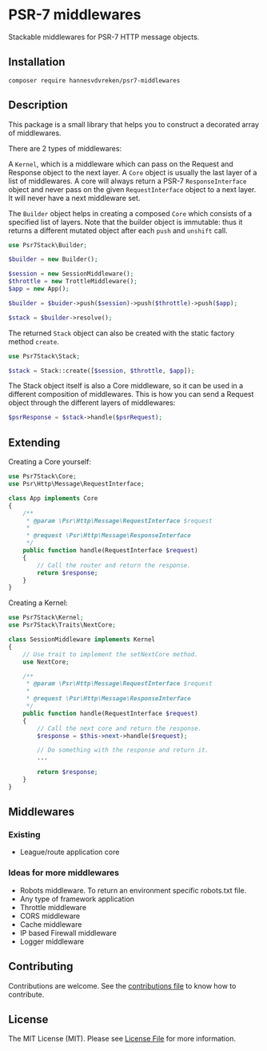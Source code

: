 # PSR-7 middlewares

Stackable middlewares for PSR-7 HTTP message objects.

## Installation

```
composer require hannesvdvreken/psr7-middlewares
```

## Description

This package is a small library that helps you to construct a decorated array of middlewares.

There are 2 types of middlewares:

A `Kernel`, which is a middleware which can pass on the Request and Response object to the next layer.
A `Core` object is usually the last layer of a list of middlewares.
A core will always return a PSR-7 `ResponseInterface` object and never pass on
the given `RequestInterface` object to a next layer. It will never have a next middleware set.

The `Builder` object helps in creating a composed `Core` which consists of a specified list of layers.
Note that the builder object is immutable:
thus it returns a different mutated object after each `push` and `unshift` call.

```php
use Psr7Stack\Builder;

$builder = new Builder();

$session = new SessionMiddleware();
$throttle = new TrottleMiddleware();
$app = new App();

$builder = $buider->push($session)->push($throttle)->push($app);

$stack = $builder->resolve();
```

The returned `Stack` object can also be created with the static factory method `create`.

```php
use Psr7Stack\Stack;

$stack = Stack::create([$session, $throttle, $app]);
```

The Stack object itself is also a Core middleware, so it can be used in a different composition of middlewares.
This is how you can send a Request object through the different layers of middlewares:

```php
$psrResponse = $stack->handle($psrRequest);
```

## Extending

Creating a Core yourself:

```php
use Psr7Stack\Core;
use Psr\Http\Message\RequestInterface;

class App implements Core
{
    /**
     * @param \Psr\Http\Message\RequestInterface $request
     *
     * @request \Psr\Http\Message\ResponseInterface
     */
    public function handle(RequestInterface $request)
    {
        // Call the router and return the response.
        return $response;
    }
}
```

Creating a Kernel:

```php
use Psr7Stack\Kernel;
use Psr7Stack\Traits\NextCore;

class SessionMiddleware implements Kernel
{
    // Use trait to implement the setNextCore method.
    use NextCore;

    /**
     * @param \Psr\Http\Message\RequestInterface $request
     *
     * @request \Psr\Http\Message\ResponseInterface
     */
    public function handle(RequestInterface $request)
    {
        // Call the next core and return the response.
        $response = $this->next->handle($request);

        // Do something with the response and return it.
        ...

        return $response;
    }
}
```

## Middlewares

### Existing

- League/route application core

### Ideas for more middlewares

- Robots middleware. To return an environment specific robots.txt file.
- Any type of framework application
- Throttle middleware
- CORS middleware
- Cache middleware
- IP based Firewall middleware
- Logger middleware

## Contributing

Contributions are welcome. See the [contributions file](CONTRIBUTING.md) to know how to contribute.

## License

The MIT License (MIT). Please see [License File](LICENSE) for more information.

